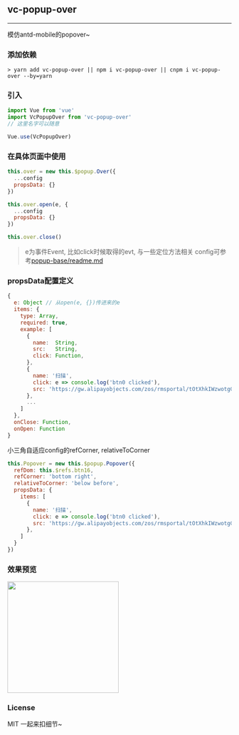 
## vc-popup-over

-----

模仿antd-mobile的popover~

### 添加依赖

```shell
> yarn add vc-popup-over || npm i vc-popup-over || cnpm i vc-popup-over --by=yarn
```

### 引入

```javascript
import Vue from 'vue'
import VcPopupOver from 'vc-popup-over'
// 这里名字可以随意

Vue.use(VcPopupOver)
```

### 在具体页面中使用

```javascript
this.over = new this.$popup.Over({
  ...config
  propsData: {}
})

this.over.open(e, {
  ...config
  propsData: {}
})

this.over.close()
```

> e为事件Event, 比如click时候取得的evt, 与一些定位方法相关
> config可参考[popup-base/readme.md](https://github.com/deepkolos/vc-popup/blob/master/packages/popup-base/readme.md)

### propsData配置定义

```js
{
  e: Object // 从open(e, {})传进来的e
  items: {
    type: Array,
    required: true,
    example: [
      {
        name:  String,
        src:   String,
        click: Function,
      },
      {
        name: '扫描',
        click: e => console.log('btn0 clicked'),
        src: 'https://gw.alipayobjects.com/zos/rmsportal/tOtXhkIWzwotgGSeptou.svg'
      },
      ...
    ]
  },
  onClose: Function,
  onOpen: Function
}
```

小三角自适应config的refCorner, relativeToCorner

```js
this.Popover = new this.$popup.Popover({
  refDom: this.$refs.btn16,
  refCorner: 'bottom right',
  relativeToCorner: 'below before',
  propsData: {
    items: [
      {
        name: '扫描',
        click: e => console.log('btn0 clicked'),
        src: 'https://gw.alipayobjects.com/zos/rmsportal/tOtXhkIWzwotgGSeptou.svg'
      },
    ]
  }
})
```

### 效果预览

<div>
  <img src="https://raw.githubusercontent.com/deepkolos/vc-popup/master/static/vc-popup-over.gif" width = "250" alt="" style="display:inline-block;"/>
</div>

### License

MIT 一起来扣细节~
